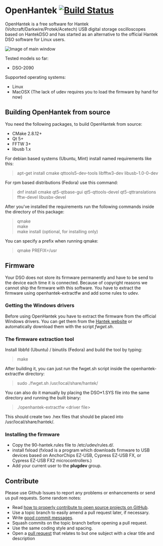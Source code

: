 # OpenHantek [![Build Status](https://travis-ci.org/OpenHantek/openhantek.svg)](https://travis-ci.org/OpenHantek/openhantek)
OpenHantek is a free software for Hantek (Voltcraft/Darkwire/Protek/Acetech) USB digital storage oscilloscopes based on HantekDSO and has started as an alternative to the official Hantek DSO software for Linux users.

<img alt="Image of main window" src="doc/screenshot_mainwindow.png">

Tested models so far:
* DSO-2090

Supported operating systems:
* Linux
* MacOSX (The lack of udev requires you to load the firmware by hand for now)

## Building OpenHantek from source
You need the following packages, to build OpenHantek from source:
* CMake 2.8.12+
* Qt 5+
* FFTW 3+
* libusb 1.x

For debian based systems (Ubuntu, Mint) install named requirements like this:
> apt-get install cmake qttools5-dev-tools libfftw3-dev libusb-1.0-0-dev

For rpm based distributions (Fedora) use this command:
> dnf install cmake qt5-qtbase-gui qt5-qttools-devel qt5-qttranslations fftw-devel libusbx-devel

After you've installed the requirements run the following commands inside the directory of this package:
> qmake <br>
> make <br>
> make install (optional, for installing only)

You can specify a prefix when running qmake:
> qmake PREFIX=/usr

## Firmware
Your DSO does not store its firmware permanently and have to be send to the device each time it is connected. Because of copyright reasons we cannot ship the firmware with this software. You have to extract the firmware using openhantek-extractfw and add some rules to udev.

### Getting the Windows drivers
Before using OpenHantek you have to extract the firmware from the official Windows drivers. You can get them from the <a href="http://www.hantek.ru/download.html">Hantek website</a> or automatically download them with the script _fwget.sh_.

### The firmware extraction tool
Install libbfd (Ubuntu) / binutils (Fedora) and build the tool by typing:
> make

After building it, you can just run the fwget.sh script inside the openhantek-extractfw directory:
> sudo ./fwget.sh /usr/local/share/hantek/

You can also do it manually by placing the DSO*1.SYS file into the same directory and running the built binary:
> ./openhantek-extractfw &lt;driver file&gt;

This should create two .hex files that should be placed into /usr/local/share/hantek/.

### Installing the firmware
* Copy the 90-hantek.rules file to /etc/udev/rules.d/.
* install fxload (fxload is a program which downloads firmware to USB  devices  based  on
       AnchorChips  EZ-USB, Cypress EZ-USB FX, or Cypress EZ-USB FX2 microcontrollers.)
* Add your current user to the **plugdev** group.

## Contribute
Please use Github Issues to report any problems or enhancements or send us pull requests. Some random notes:
   - Read [how to properly contribute to open source projects on GitHub][10].
   - Use a topic branch to easily amend a pull request later, if necessary.
   - Write [good commit messages][11].
   - Squash commits on the topic branch before opening a pull request.
   - Use the same coding style and spacing.
   - Open a [pull request][12] that relates to but one subject with a clear title and description
     
[10]: http://gun.io/blog/how-to-github-fork-branch-and-pull-request
[11]: http://tbaggery.com/2008/04/19/a-note-about-git-commit-messages.html
[12]: https://help.github.com/articles/using-pull-requests
